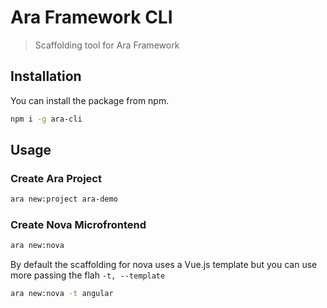 # Ara Framework CLI

> Scaffolding tool for Ara Framework

## Installation

You can install the package from npm.

```bash
npm i -g ara-cli
```

## Usage

### Create Ara Project

```bash
ara new:project ara-demo
```

### Create Nova Microfrontend

```bash
ara new:nova
```

By default the scaffolding for nova uses a Vue.js template but you can use more passing the flah `-t, --template`

```bash
ara new:nova -t angular
```